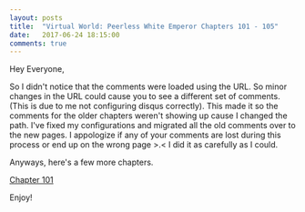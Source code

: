```yaml
---
layout: posts
title:  "Virtual World: Peerless White Emperor Chapters 101 - 105"
date:   2017-06-24 18:15:00
comments: true
---
```


Hey Everyone,

So I didn't notice that the comments were loaded using the URL. So minor changes in the URL could cause you to see a different set of comments. (This is due to me not configuring disqus correctly). This made it so the comments for the older chapters weren't showing up cause I changed the path. I've fixed my configurations and migrated all the old comments over to the new pages. I appologize if any of your comments are lost during this process or end up on the wrong page >.< I did it as carefully as I could.

Anyways, here's a few more chapters.

[Chapter 101][vwpwe0101]

Enjoy!

[vwpwe0101]: {{site.url}}/translations/vwpwe/0101
